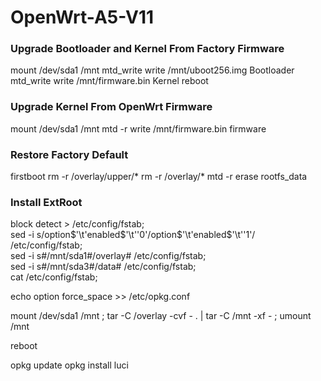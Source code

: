 # OpenWrt-A5-V11

### Upgrade Bootloader and Kernel From Factory Firmware

mount /dev/sda1 /mnt
mtd_write write  /mnt/uboot256.img Bootloader
mtd_write write /mnt/firmware.bin Kernel
reboot


### Upgrade Kernel From OpenWrt Firmware

mount /dev/sda1 /mnt
mtd -r write /mnt/firmware.bin firmware


### Restore Factory Default

firstboot
rm -r /overlay/upper/*
rm -r /overlay/*
mtd -r erase rootfs_data


### Install ExtRoot

block detect > /etc/config/fstab; \
   sed -i s/option$'\t'enabled$'\t'\'0\'/option$'\t'enabled$'\t'\'1\'/ /etc/config/fstab; \
   sed -i s#/mnt/sda1#/overlay# /etc/config/fstab; \
   sed -i s#/mnt/sda3#/data# /etc/config/fstab; \
   cat /etc/config/fstab;

echo option force_space >> /etc/opkg.conf

mount /dev/sda1 /mnt ; tar -C /overlay -cvf - . | tar -C /mnt -xf - ; umount /mnt

reboot

opkg update
opkg install luci